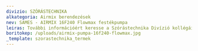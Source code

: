```yaml
---
divizio: SZÓRÁSTECHNIKA
alkategoria: Airmix berendezések
nev: SAMES - AIRMIX 16F240 Flowmax festékpumpa
leiras: További információért keresse a Szórástechnika Divízió kollégáit
boritokep: /uploads/airmix-pumpa-16f240-flowmax.jpg
_template: szorastechnika_termek
---
```


